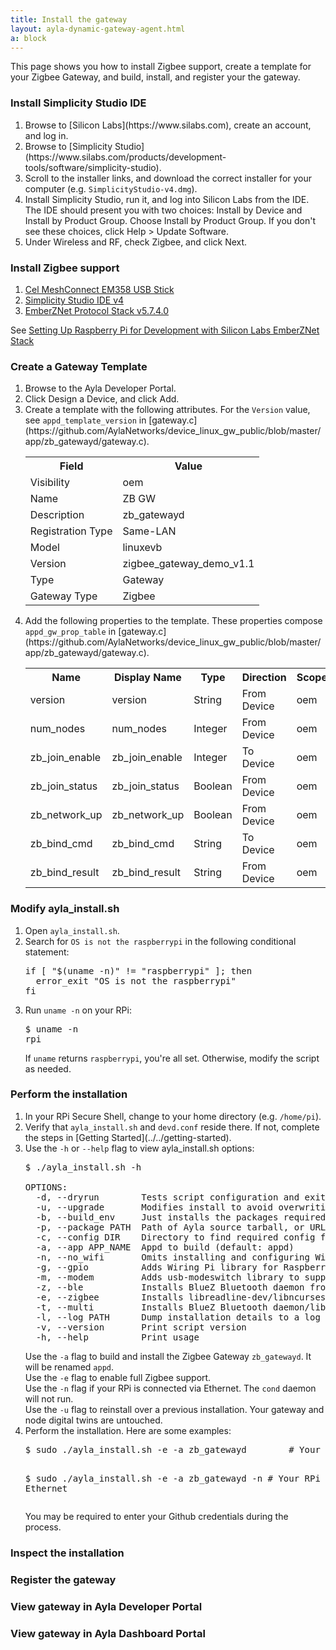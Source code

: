 ```yaml
---
title: Install the gateway
layout: ayla-dynamic-gateway-agent.html
a: block
---
```


This page shows you how to install Zigbee support, create a template for your Zigbee Gateway, and build, install, and register your the gateway.

### Install Simplicity Studio IDE

<ol>
<li>Browse to [Silicon Labs](https://www.silabs.com), create an account, and log in.</li>
<li>Browse to [Simplicity Studio](https://www.silabs.com/products/development-tools/software/simplicity-studio).</li>
<li>Scroll to the installer links, and download the correct installer for your computer (e.g. <code>SimplicityStudio-v4.dmg</code>).</li>
<li>Install Simplicity Studio, run it, and log into Silicon Labs from the IDE. The IDE should present you with two choices: Install by Device and Install by Product Group. Choose Install by Product Group. If you don't see these choices, click Help &gt; Update Software.</li>
<li>Under Wireless and RF, check Zigbee, and click Next.</li>
</ol>

### Install Zigbee support

1. [Cel MeshConnect EM358 USB Stick](https://www.cortet.com/iot-hardware/cortet-usb-sticks/em358-usb-stick)
1. [Simplicity Studio IDE v4](https://www.silabs.com/products/development-tools/software/simplicity-studio)
1. [EmberZNet Protocol Stack v5.7.4.0](https://www.silabs.com/products/development-tools/software/emberznet-pro-zigbee-protocol-stack-software)

See [Setting Up Raspberry Pi for Development with Silicon Labs EmberZNet Stack](https://www.silabs.com/community/wireless/zigbee-and-thread/knowledge-base.entry.html/2017/12/26/setting_up_raspberry-xkPq)

### Create a Gateway Template
<ol>
<li>Browse to the Ayla Developer Portal.</li>
<li>Click Design a Device, and click Add.</li>
<li>Create a template with the following attributes. For the <code>Version</code> value, see <code>appd_template_version</code> in [gateway.c](https://github.com/AylaNetworks/device_linux_gw_public/blob/master/app/zb_gatewayd/gateway.c).</p>
<table class="key-value-table">
<tr><th>Field</th><th>Value</th></tr>
<tr><td>Visibility</td><td>oem</td></tr>
<tr><td>Name</td><td>ZB GW</td></tr>
<tr><td>Description</td><td>zb_gatewayd</td></tr>
<tr><td>Registration Type</td><td>Same-LAN</td></tr>
<tr><td>Model</td><td>linuxevb</td></tr>
<tr><td>Version</td><td>zigbee_gateway_demo_v1.1</td></tr>
<tr><td>Type</td><td>Gateway</td></tr>
<tr><td>Gateway Type</td><td>Zigbee</td></tr>
</table>
</li>
<li>Add the following properties to the template. These properties compose <code>appd_gw_prop_table</code> in [gateway.c](https://github.com/AylaNetworks/device_linux_gw_public/blob/master/app/zb_gatewayd/gateway.c).
<table class="key-value-table">
<tr><th>Name</th><th>Display Name</th><th>Type</th><th>Direction</th><th>Scope</th></tr>
<tr><td>version</td><td>version</td><td>String</td><td>From Device</td><td>oem</td></tr>
<tr><td>num_nodes</td><td>num_nodes</td><td>Integer</td><td>From Device</td><td>oem</td></tr>
<tr><td>zb_join_enable</td><td>zb_join_enable</td><td>Integer</td><td>To Device</td><td>oem</td></tr>
<tr><td>zb_join_status</td><td>zb_join_status</td><td>Boolean</td><td>From Device</td><td>oem</td></tr>
<tr><td>zb_network_up</td><td>zb_network_up</td><td>Boolean</td><td>From Device</td><td>oem</td></tr>
<tr><td>zb_bind_cmd</td><td>zb_bind_cmd</td><td>String</td><td>To Device</td><td>oem</td></tr>
<tr><td>zb_bind_result</td><td>zb_bind_result</td><td>String</td><td>From Device</td><td>oem</td></tr>
</table>
</li>
</ol>

### Modify ayla_install.sh

<ol>
<li>Open <code>ayla_install.sh</code>.</li>
<li>Search for <code>OS is not the raspberrypi</code> in the following conditional statement:
<pre class="light">
if [ "$(uname -n)" != "raspberrypi" ]; then
  error_exit "OS is not the raspberrypi"
fi
</pre>
</li>
<li>Run <code>uname -n</code> on your RPi:
<pre class="light">
$ uname -n
rpi
</pre>
<p>If <code>uname</code> returns <code>raspberrypi</code>, you're all set. Otherwise, modify the script as needed.</p>
</li>
</ol>

### Perform the installation

<ol>
<li>In your RPi Secure Shell, change to your home directory (e.g. <code>/home/pi</code>).</li>
<li>Verify that <code>ayla_install.sh</code> and <code>devd.conf</code> reside there. If not, complete the steps in [Getting Started](../../getting-started).</li>
<li>Use the <code>-h</code> or <code>--help</code> flag to view ayla_install.sh options:
<pre class="light">
$ ./ayla_install.sh -h
&nbsp;
OPTIONS:
  -d, --dryrun        Tests script configuration and exits without modifying the system
  -u, --upgrade       Modifies install to avoid overwriting existing config
  -b, --build_env     Just installs the packages required to compile Ayla modules
  -p, --package PATH  Path of Ayla source tarball, or URL to GIT repo (default: device_linux_public.git)
  -c, --config DIR    Directory to find required config files (default: /home/pi/)
  -a, --app APP_NAME  Appd to build (default: appd)
  -n, --no_wifi       Omits installing and configuring Wi-Fi-specific components
  -g, --gpio          Adds Wiring Pi library for Raspberry Pi
  -m, --modem         Adds usb-modeswitch library to support USB connected [cellular] modems
  -z, --ble           Installs BlueZ Bluetooth daemon from source to enable full BLE support
  -e, --zigbee        Installs libreadline-dev/libncurses-dev to enable full ZigBee support
  -t, --multi         Installs BlueZ Bluetooth daemon/libreadline-dev/libncurses-dev to enable BLE/ZigBee support
  -l, --log PATH      Dump installation details to a log file
  -v, --version       Print script version
  -h, --help          Print usage
</pre>
<div>Use the <code>-a</code> flag to build and install the Zigbee Gateway <code>zb_gatewayd</code>. It will be renamed <code>appd</code>.</div>
<div>Use the <code>-e</code> flag to enable full Zigbee support.</div>
<div>Use the <code>-n</code> flag if your RPi is connected via Ethernet. The <code>cond</code> daemon will not run.</div>
<div>Use the <code>-u</code> flag to reinstall over a previous installation. Your gateway and node digital twins are untouched.</div>
</li>
<li>Perform the installation. Here are some examples:
<pre class="light">
$ sudo ./ayla_install.sh -e -a zb_gatewayd        # Your RPi is using Wi-Fi

$ sudo ./ayla_install.sh -e -a zb_gatewayd -n     # Your RPi is using Ethernet
</pre>
<div>You may be required to enter your Github credentials during the process.</div>
</li>
</ol>

### Inspect the installation

### Register the gateway

### View gateway in Ayla Developer Portal

### View gateway in Ayla Dashboard Portal
